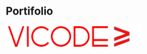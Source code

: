 # Portifolio 

![Screenshot](https://raw.githubusercontent.com/VictorSilvaVS/portifolio/main/assets/image/vito-logo1.png)
